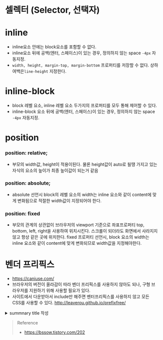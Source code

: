 # 셀렉터 (Selector, 선택자)


# inline
- inline요소 안에는 block요소를 포함할 수 없다.
- inline요소 뒤에 공백(엔터, 스페이스)이 있는 경우, 정의하지 않는 space `-4px` 자동지정.
- `width, height, margin-top, margin-bottom` 프로퍼티를 저장할 수 없다. 상하 여백은`line-height` 지정한다.

# inline-block

- block 레벨 요소, inline 레벨 요소 두가지의 프로퍼티를 모두 통해 제어할 수 있다.
- inline-block 요소 뒤에 공백(엔터, 스페이스)이 있는 경우, 정의하지 않는 space `-4px` 자동지정.


# position

### position: relative;
  - 부모의 width값, height이 적용이된다. 물론 height값이 auto로 될땡 가지고 있는 자식의 요소의 높이가
  최종 높이값이 되는거 같음

###  position: absolute;
  - absolute 선언시 block의 레벨 요소의 width는 inline 요소와 같이 content에 맞게
  변화됨으로 적절한 width값이 지정되어야 한다.

### position: fixed
  - 부모의 관계의 상관없이 브라우저의 viewport 기준으로 좌표프로퍼티 top, bottom, left, right을 사용하여
  위치시킨다.
  스크롤이 되더라도 화면에서 사라지지 않고 항상 같은 곳에 위치한다.
  fixed  프로퍼티 선언시, block 요소의 width는 inline 요소와 같이 content에 맞게 변화되므로
  width값을 지정해야한다.


# 벤더 프리픽스
- https://caniuse.com/
- 브라우저의 버전이 올라감이 따라 벤더 프리픽스를 사용하지 않아도 되나, 구형 브라우저를 지원하기 위해 사용할 필요가 있다.
- 사이트에서 다운받아서 include만 해주면 벤터프리픽스를 사용하지 않고 모든 CSS를 사용할 수 있다. http://leaverou.github.io/prefixfree/

<details markdown="1">
  <summary> summnary title 작성</summary>

  Browser  | 	Vendor Prefix
  ---------|----------
  IE or Edge | -ms
  Chrome, Safari, IOS Safari, Android Browser, Chrome for Android | -webkit-
  Firefox | -moz-
  Opera | -o-

 </details>


> Reference
> - https://bssow.tistory.com/202